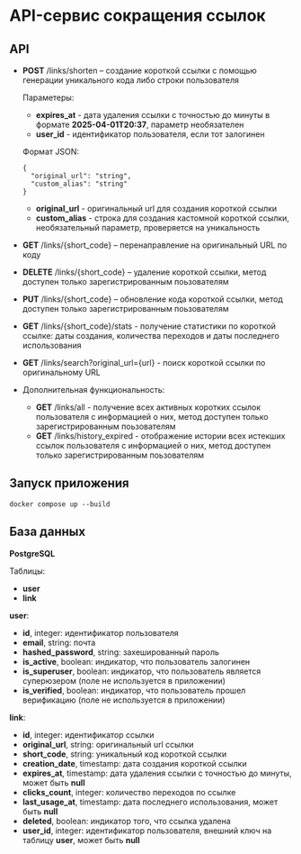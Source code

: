 # API-сервис сокращения ссылок

## API

- **POST** /links/shorten – создание короткой ссылки с помощью генерации уникального кода либо строки пользователя
 
  Параметеры:
  - **expires_at** - дата удаления ссылки с точностью до минуты в формате **2025-04-01T20:37**, параметр необязателен
  - **user_id** - идентификатор пользователя, если тот залогинен
    
  Формат JSON:
  ```
  {
    "original_url": "string",
    "custom_alias": "string"
  }
  ```
  - **original_url** - оригинальный url для создания короткой ссылки
  - **custom_alias** - строка для создания кастомной короткой ссылки, необязательный параметр, проверяется на уникальность

- **GET** /links/{short_code} – перенаправление на оригинальный URL по коду
- **DELETE** /links/{short_code} – удаление короткой ссылки, метод доступен только зарегистрированным поьзователям
- **PUT** /links/{short_code} – обновление кода короткой ссылки, метод доступен только зарегистрированным поьзователям

- **GET** /links/{short_code}/stats - получение статистики по короткой ссылке: даты создания, количества переходов и даты последнего использования

- **GET** /links/search?original_url={url} - поиск короткой ссылки по оригинальному URL


- Дополнительная функциональность:
  - **GET** /links/all - получение всех активных коротких ссылок пользователя с информацией о них, метод доступен только зарегистрированным поьзователям
  - **GET** /links/history_expired - отображение истории всех истекших ссылок пользователя с информацией о них, метод доступен только зарегистрированным поьзователям

## Запуск приложения
```docker compose up --build```

##  База данных
**PostgreSQL**

Таблицы:
- **user**
- **link**

**user**:
- **id**, integer: идентификатор пользователя
- **email**, string: почта
- **hashed_password**, string: захешированный пароль
- **is_active**, boolean: индикатор, что пользователь залогинен
- **is_superuser**, boolean: индикатор, что пользователь является суперюзером (поле не используется в приложении)
- **is_verified**, boolean: индикатор, что пользователь прошел верификацию (поле не используется в приложении)

**link**:
- **id**, integer: идентификатор ссылки
- **original_url**, string: оригинальный url ссылки
- **short_code**, string: уникальный код короткой ссылки
- **creation_date**, timestamp: дата создания короткой ссылки
- **expires_at**, timestamp: дата удаления ссылки с точностью до минуты, может быть **null**
- **clicks_count**, integer: количество переходов по ссылке
- **last_usage_at**, timestamp: дата последнего использования, может быть **null**
- **deleted**, boolean: индикатор того, что ссылка удалена
- **user_id**, integer: идентификатор пользователя, внешний ключ на таблицу **user**, может быть **null**
